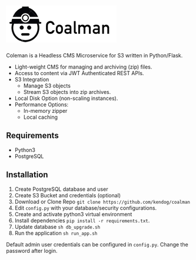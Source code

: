 ![Coalman](https://github.com/kendog/coalman/blob/master/application/static/images/logo-medium.png)
=========

Coleman is a Headless CMS Microservice for S3 written in Python/Flask.

* Light-weight CMS for managing and archiving (zip) files.
* Access to content via JWT Authenticated REST APIs.
* S3 Integration
  * Manage S3 objects
  * Stream S3 objects into zip archives.
* Local Disk Option (non-scaling instances).
* Performance Options:
  * In-memory zipper
  * Local caching


Requirements
------------
* Python3
* PostgreSQL


Installation
------------
1. Create PostgreSQL database and user
2. Create S3 Bucket and credentials (optional)
3. Download or Clone Repo `git clone https://github.com/kendog/coalman`
4. Edit `config.py` with your database/security configurations.
5. Create and activate python3 virtual environment
6. Install dependencies `pip install -r requirements.txt`.
7. Update database `sh db_upgrade.sh`
8. Run the application `sh run_app.sh`

Default admin user credentials can be configured in `config.py`.
Change the password after login.
